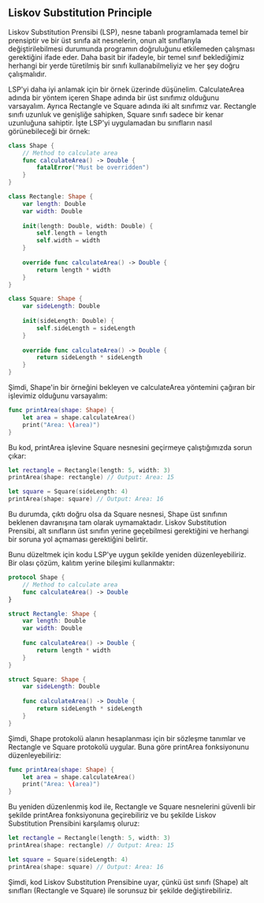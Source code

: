 ## Liskov Substitution Principle

Liskov Substitution Prensibi (LSP), nesne tabanlı programlamada temel bir prensiptir ve bir üst sınıfa ait nesnelerin, onun alt sınıflarıyla değiştirilebilmesi durumunda programın doğruluğunu etkilemeden çalışması gerektiğini ifade eder. Daha basit bir ifadeyle, bir temel sınıf beklediğimiz herhangi bir yerde türetilmiş bir sınıfı kullanabilmeliyiz ve her şey doğru çalışmalıdır.

LSP'yi daha iyi anlamak için bir örnek üzerinde düşünelim. CalculateArea adında bir yöntem içeren Shape adında bir üst sınıfımız olduğunu varsayalım. Ayrıca Rectangle ve Square adında iki alt sınıfımız var. Rectangle sınıfı uzunluk ve genişliğe sahipken, Square sınıfı sadece bir kenar uzunluğuna sahiptir. İşte LSP'yi uygulamadan bu sınıfların nasıl görünebileceği bir örnek:

```swift 
class Shape {
    // Method to calculate area
    func calculateArea() -> Double {
        fatalError("Must be overridden")
    }
}

class Rectangle: Shape {
    var length: Double
    var width: Double
    
    init(length: Double, width: Double) {
        self.length = length
        self.width = width
    }
    
    override func calculateArea() -> Double {
        return length * width
    }
}

class Square: Shape {
    var sideLength: Double
    
    init(sideLength: Double) {
        self.sideLength = sideLength
    }
    
    override func calculateArea() -> Double {
        return sideLength * sideLength
    }
}
```
Şimdi, Shape'in bir örneğini bekleyen ve calculateArea yöntemini çağıran bir işlevimiz olduğunu varsayalım:

```swift 
func printArea(shape: Shape) {
    let area = shape.calculateArea()
    print("Area: \(area)")
}
```

Bu kod, printArea işlevine Square nesnesini geçirmeye çalıştığımızda sorun çıkar:

```swift 
let rectangle = Rectangle(length: 5, width: 3)
printArea(shape: rectangle) // Output: Area: 15

let square = Square(sideLength: 4)
printArea(shape: square) // Output: Area: 16
```

Bu durumda, çıktı doğru olsa da Square nesnesi, Shape üst sınıfının beklenen davranışına tam olarak uymamaktadır. Liskov Substitution Prensibi, alt sınıfların üst sınıfın yerine geçebilmesi gerektiğini ve herhangi bir soruna yol açmaması gerektiğini belirtir.

Bunu düzeltmek için kodu LSP'ye uygun şekilde yeniden düzenleyebiliriz. Bir olası çözüm, kalıtım yerine bileşimi kullanmaktır:

```swift 
protocol Shape {
    // Method to calculate area
    func calculateArea() -> Double
}

struct Rectangle: Shape {
    var length: Double
    var width: Double
    
    func calculateArea() -> Double {
        return length * width
    }
}

struct Square: Shape {
    var sideLength: Double
    
    func calculateArea() -> Double {
        return sideLength * sideLength
    }
}
```
Şimdi, Shape protokolü alanın hesaplanması için bir sözleşme tanımlar ve Rectangle ve Square protokolü uygular. Buna göre printArea fonksiyonunu düzenleyebiliriz:

```swift 
func printArea(shape: Shape) {
    let area = shape.calculateArea()
    print("Area: \(area)")
}
``` 

Bu yeniden düzenlenmiş kod ile, Rectangle ve Square nesnelerini güvenli bir şekilde printArea fonksiyonuna geçirebiliriz ve bu şekilde Liskov Substitution Prensibini karşılamış oluruz:

```swift 
let rectangle = Rectangle(length: 5, width: 3)
printArea(shape: rectangle) // Output: Area: 15

let square = Square(sideLength: 4)
printArea(shape: square) // Output: Area: 16
```
Şimdi, kod Liskov Substitution Prensibine uyar, çünkü üst sınıfı (Shape) alt sınıfları (Rectangle ve Square) ile sorunsuz bir şekilde değiştirebiliriz.

